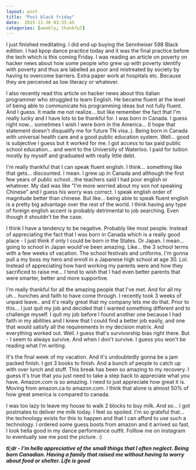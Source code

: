 ```yaml
---
layout: post
title: "Post black friday"
date:  2015-11-30 03:35:45
categories: [weekly, thankful]
---
```

I just finished meditating. I did end up buying the Sennheiser 598 Black edition. I had kpop dance practice today and it was the final practice before the tech which is this coming Friday. I was reading an article on poverty on hacker news about how some people who grew up with poverty identify with poverty and thus are labelled as poor and mistreated by society by having to overcome barriers. Extra paper work at hospitals etc. Because they are perceived as low literacy or whatever.

I also recently read this article on hacker news about this italian programmer who struggled to learn English. He became fluent at the level of being able to communicate his programming ideas but not fully fluent. And I guess. It made me not realize... but like remember the fact that I'm really lucky and I have lots to be thankful for. I was born in Canada. I guess right now... sometimes I wish I were born in the America... (I hope that statement doesn't disqualify me for future TN visa..). Being born in Canada with universal health care and a good public education system. Well... good is subjective I guess but it worked for me. I got access to tax paid public school education... and went to the University of Waterloo. I paid for tuition mostly by myself and graduated with really little debt. 

I'm really thankful that I can speak fluent english. I think... something like that gets... discounted. I mean. I grew up in Canada and although the first few years of public school...the teachers said I had poor english or whatever. My dad was like "I'm more worried about my son not speaking Chinese" and I guess his worry was correct. I speak english order of magnitude better than chinese. But like... being able to speak fluent english is a pretty big advantage over the rest of the world. I think having any type of foreign english accent is probably detrimental to job searching. Even though it shouldn't be the case.

I think I have a tendency to be negative. Probably like most people. Instead of appreciating the fact that I was born in Canada which is a really good place - I just think if only I could be born in the States. Or Japan. I mean... going to school in Japan would've been amazing. Like... the 3 school terms with a few weeks of vacation. The school festivals and uniforms. I'm gonna pull a my boss my hero and enroll in a Japanese high school at age 30. Lol. Instead of appreciating how hard working my parents were and how they sacrificed to raise me... I tend to wish that I had even better parents that were smarter, better and more supportive.

I'm really thankful for all the amazing people that I've met. And for all my uh... hunches and faith to have come through. I recently took 3 weeks of unpaid leave.. and it's really great that my company lets me do that. Prior to this... I just quit my job and decided that I wanted something different and to challenge myself. I quit my job before I found another one because I had faith in my abilities and I knew that I could find a better job easily, and one that would satisfy all the requirements in my decision matrix. And everything worked out. Well. I guess that's survivorship bias right there. But - I seem to always survive. And when I don't survive. I guess you won't be reading what I'm writing.

It's the final week of my vacation. And it's undoubtedly gonna be a jam packed finish. I got 3 books to finish. And a bunch of people to catch up with over lunch and stuff. This break has been so amazing to my recovery. I guess it's true that you just need to take a step back to appreciate what you have. Amazon.com is so amazing. I need to just appreciate how great it is. Moving from amazon.ca to amazon.com. I think that alone is almost 50% of how great america is compared to canada.

I was too lazy to leave my house to walk 2 blocks to buy milk. And so... I got postmates to deliver me milk today. I feel so spoiled. I'm so grateful that... the technology exists for this to happen and that I can afford to use such a technology. I ordered some guess boots from amazon and it arrived so fast. I look hella good in my dance performance outfit. Folllow me on instagram to eventually see me post the picture. :)

***tl;dr - I'm hella appreciative of the small things that I often neglect. Being born Canadian. Having a family that raised me without having to worry about food or shelter. Life is good***
